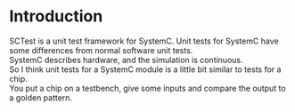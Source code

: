# Introduction

SCTest is a unit test framework for SystemC.
Unit tests for SystemC have some differences from normal software unit tests.  
SystemC describes hardware, and the simulation is continuous.  
So I think unit tests for a SystemC module is a little bit similar to tests for a chip.  
You put a chip on a testbench, give some inputs and compare the output to a golden pattern.

